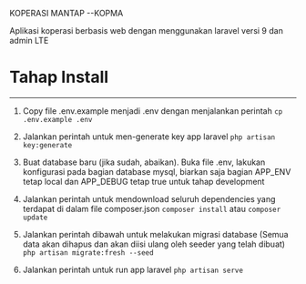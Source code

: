 KOPERASI MANTAP --KOPMA

Aplikasi koperasi berbasis web dengan menggunakan laravel versi 9 dan admin LTE

# Tahap Install
---
1.  Copy file .env.example menjadi .env dengan menjalankan perintah
`cp .env.example .env`

2.  Jalankan perintah untuk men-generate key app laravel
`php artisan key:generate`

3.  Buat database baru (jika sudah, abaikan). Buka file .env, lakukan konfigurasi pada bagian database mysql, biarkan saja bagian APP_ENV tetap local dan APP_DEBUG tetap true untuk tahap development

4.  Jalankan perintah untuk mendownload seluruh dependencies yang terdapat di dalam file composer.json
`composer install`
atau
`composer update`

5.  Jalankan perintah dibawah untuk melakukan migrasi database (Semua data akan dihapus dan akan diisi ulang oleh seeder yang telah dibuat)
`php artisan migrate:fresh --seed`

6.  Jalankan perintah untuk run app laravel
`php artisan serve`
